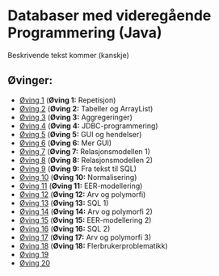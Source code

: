 # Databaser med videregående Programmering  (Java)

Beskrivende tekst kommer (kanskje)


## Øvinger:
* [Øving 1](01) (__Øving 1:__ Repetisjon)
* [Øving 2](02) (__Øving 2:__ Tabeller og ArrayList)
* [Øving 3](03) (__Øving 3:__ Aggregeringer)
* [Øving 4](04) (__Øving 4:__ JDBC-programmering)
* [Øving 5](05) (__Øving 5:__ GUI og hendelser)
* [Øving 6](06) (__Øving 6:__ Mer GUI)
* [Øving 7](07) (__Øving 7:__ Relasjonsmodellen 1)
* [Øving 8](08) (__Øving 8:__ Relasjonsmodellen 2)
* [Øving 9](09) (__Øving 9:__ Fra tekst til SQL)
* [Øving 10](10) (__Øving 10:__ Normalisering)
* [Øving 11](11) (__Øving 11:__ EER-modellering)
* [Øving 12](12) (__Øving 12:__ Arv og polymorfi)
* [Øving 13](13) (__Øving 13:__ SQL 1)
* [Øving 14](14) (__Øving 14:__ Arv og polymorfi 2)
* [Øving 15](15) (__Øving 15:__ EER-modellering 2)
* [Øving 16](16) (__Øving 16:__ SQL 2)
* [Øving 17](17) (__Øving 17:__ Arv og polymorfi 3)
* [Øving 18](18) (__Øving 18:__ Flerbrukerproblematikk)
* [Øving 19](19)
* [Øving 20](20)
